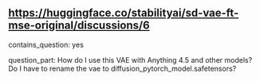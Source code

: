 ## https://huggingface.co/stabilityai/sd-vae-ft-mse-original/discussions/6

contains_question: yes

question_part: How do I use this VAE with Anything 4.5 and other models? Do I have to rename the vae to diffusion_pytorch_model.safetensors?